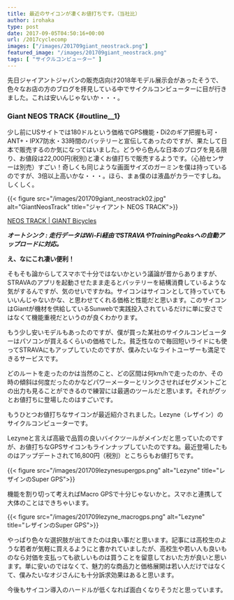 ```yaml
---
title: 最近のサイコンが凄くお値打ちです。（当社比）
author: irohaka
type: post
date: 2017-09-05T04:50:16+00:00
url: /2017cyclecomp
images: ["/images/201709giant_neostrack.png"]
featured_image: "/images/201709giant_neostrack.png"
tags: [ "サイクルコンピューター" ]
---
```


先日ジャイアントジャパンの販売店向け2018年モデル展示会があったそうで、色々なお店の方のブログを拝見している中でサイクルコンピューターに目が行きました。これは安いんじゃないか・・・。

### Giant NEOS TRACK {#outline__1}

少し前にUSサイトでは180ドルという価格でGPS機能・Di2のギア把握も可・ANT+・IPX7防水・33時間のバッテリーと宣伝してあったのですが、果たして日本で販売するのか気になってはいました。どうやら色んな日本のブログを見る限り、お値段は22,000円(税別)と凄くお値打ちで販売するようです。（心拍センサーは別売）すごい！奇しくも同じような画面サイズのガーミンを僕は持っているのですが、3倍以上高いかな・・・。ほら、まぁ僕のは液晶がカラーですしね。しくしく。

{{< figure src="/images/201709giant_neostrack02.jpg" alt="GiantNeosTrack" title="ジャイアント NEOS TRACK">}}

[NEOS TRACK | GIANT Bicycles](https://www.giant.co.jp/giant19/acc_datail.php?p_id=A0002115)

***オートシンク : 走行データはWi-Fi経由でSTRAVAやTrainingPeaksへの自動アップロードに対応。***
  
**え、なにこれ凄い便利！**

そもそも論からしてスマホで十分ではないかという議論が昔からありますが、STRAVAのアプリを起動させたまま走るとバッテリーを結構消費しているような気がするんですが、気のせいですかね。サイコンはサイコンとして持っていてもいいんじゃないかな、と思わせてくれる価格と性能だと思います。このサイコンはGiantが機材を供給しているSunwebで実践投入されているだけに単に安さではなくて機能重視だというのが良くわかります。

もう少し安いモデルもあったのですが、僕が買った某社のサイクルコンピューターはパソコンが買えるくらいの価格でした。貧乏性なので毎回短いライドにも使ってSTRAVAにもアップしていたのですが、僕みたいなライトユーザーも満足できるサービスです。
  
どのルートを走ったのかは当然のこと、どの区間は何km/hで走ったのか、その時の傾斜は何度だったのかなどパワーメーターとリンクさせればセグメントごとの出力も見ることができるので練習には最適のツールだと思います。それがグッとお値打ちに登場したのはすごいです。

もうひとつお値打ちなサイコンが最近紹介されました。Lezyne（レザイン）のサイクルコンピューターです。
  
Lezyneと言えば高級で品質の良いバイクツールがメインだと思っていたのですが、お値打ちなGPSサイコンもラインナップしていたのですね。最近登場したものはアップデートされて16,800円（税別）とこちらもお値打ちです。

{{< figure src="/images/201709lezynesupergps.png" alt="Lezyne" title="レザインのSuper GPS">}}

機能を割り切って考えればMacro GPSで十分じゃないかと。スマホと連携して大体のことはできちゃいます。

{{< figure src="/images/201709lezyne_macrogps.png" alt="Lezyne" title="レザインのSuper GPS">}}

やっぱり色々な選択肢が出てきたのは良い事だと思います。記事には高校生のような若者が気軽に買えるようにと書かれていましたが、高校生や若い人も良いものなら対価を支払っても欲しいものは買うことを留意しておいた方が良いと思います。単に安いのではなくて、魅力的な商品力と価格展開は若い人だけではなくて、僕みたいなオジさんにも十分訴求効果はあると思います。
  
今後もサイコン導入のハードルが低くなれば面白くなりそうだと思っています。
